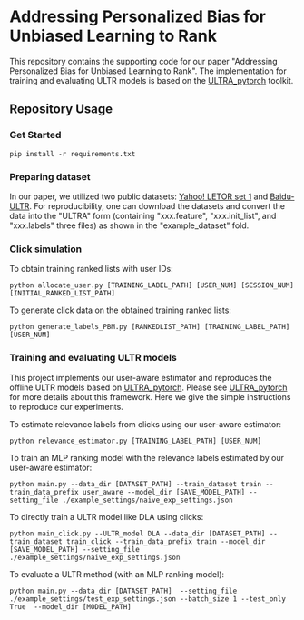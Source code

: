 # Addressing Personalized Bias for Unbiased Learning to Rank

This repository contains the supporting code for our paper "Addressing Personalized Bias for Unbiased Learning to Rank".
The implementation for training and evaluating ULTR models is based on the [ULTRA_pytorch](https://github.com/ULTR-Community/ULTRA_pytorch) toolkit.

## Repository Usage
### Get Started
```
pip install -r requirements.txt
```

### Preparing dataset
In our paper, we utilized two public datasets: [Yahoo! LETOR set 1](https://webscope.sandbox.yahoo.com/catalog.php?datatype=c) and [Baidu-ULTR](https://github.com/ChuXiaokai/baidu_ultr_dataset). For reproducibility, one can download 
the datasets and convert the data into the "ULTRA" form (containing "xxx.feature", "xxx.init_list", and "xxx.labels" three files) as shown in the "example_dataset" fold.

### Click simulation
To obtain training ranked lists with user IDs:
```
python allocate_user.py [TRAINING_LABEL_PATH] [USER_NUM] [SESSION_NUM] [INITIAL_RANKED_LIST_PATH]
```

To generate click data on the obtained training ranked lists:
```
python generate_labels_PBM.py [RANKEDLIST_PATH] [TRAINING_LABEL_PATH] [USER_NUM]
```

### Training and evaluating ULTR models
This project implements our user-aware estimator and reproduces the offline ULTR models based on [ULTRA_pytorch](https://github.com/ULTR-Community/ULTRA_pytorch). Please see [ULTRA_pytorch](https://github.com/ULTR-Community/ULTRA_pytorch) for more details about this framework. Here we give the simple instructions to reproduce our experiments.

To estimate relevance labels from clicks using our user-aware estimator:
```
python relevance_estimator.py [TRAINING_LABEL_PATH] [USER_NUM]
```

To train an MLP ranking model with the relevance labels estimated by our user-aware estimator:
```
python main.py --data_dir [DATASET_PATH] --train_dataset train --train_data_prefix user_aware --model_dir [SAVE_MODEL_PATH] --setting_file ./example_settings/naive_exp_settings.json
```

To directly train a ULTR model like DLA using clicks:
```
python main_click.py --ULTR_model DLA --data_dir [DATASET_PATH] --train_dataset train_click --train_data_prefix train --model_dir [SAVE_MODEL_PATH] --setting_file ./example_settings/naive_exp_settings.json
```
To evaluate a ULTR method (with an MLP ranking model):
```
python main.py --data_dir [DATASET_PATH]  --setting_file ./example_settings/test_exp_settings.json --batch_size 1 --test_only True  --model_dir [MODEL_PATH]
```